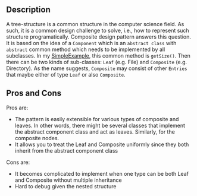 ## Description
A tree-structure is a common structure in the computer science field. As such, it is a common design challenge to solve, i.e., how to represent such structure programatically. Composite design pattern answers this question. It is based on the idea of a `Component` which is an `abstract class` with `abstract` common method which needs to be implemented by all subclasses. In my [SimpleExample](SimpleExample.java), this common method is `getSize()`. Then there can be two kinds of sub-classes: `Leaf` (e.g. File) and `Composite` (e.g. Directory). As the name suggests, `Composite` may consist of other `Entries` that maybe either of type `Leaf` or also `Composite`.

## Pros and Cons
Pros are:
- The pattern is easily extensible for various types of composite and leaves. In other words, there might be several classes that implement the abstract component class and act as leaves. Similarly, for the composite nodes.
- It allows you to treat the Leaf and Composite uniformly since they both inherit from the abstract component class

Cons are:
- It becomes complicated to implement when one type can be both Leaf and Composite without multiple inheritance
- Hard to debug given the nested structure